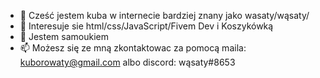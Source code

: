 - 👋 Cześć jestem kuba w internecie bardziej znany jako wasaty/wąsaty/
- 👀 Interesuje sie html/css/JavaScript/Fivem Dev i Koszykówką
- 🌱 Jestem samoukiem
- 📫 Możesz się ze mną zkontaktowac za pomocą maila: kuborowaty@gmail.com albo discord: wąsaty#8653
